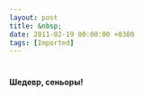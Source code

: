 ```yaml
---
layout: post
title: &nbsp;
date: 2011-02-19 00:00:00 +0300
tags: [Imported]
---
```

# 

**Шедевр, сеньоры!**